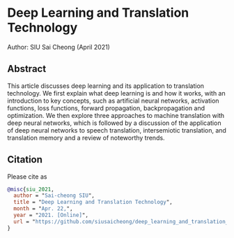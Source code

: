 # Deep Learning and Translation Technology

Author: SIU Sai Cheong (April 2021)

## Abstract

This article discusses deep learning and its application to translation technology. We first explain what deep learning is and how it works, with an introduction to key concepts, such as artificial neural networks, activation functions, loss functions, forward propagation, backpropagation and optimization. We then explore three approaches to machine translation with deep neural networks, which is followed by a discussion of the application of deep neural networks to speech translation, intersemiotic translation, and translation memory and a review of noteworthy trends.

## Citation

Please cite as
``` bibtex
@misc{siu_2021,
  author = "Sai-cheong SIU",
  title = "Deep Learning and Translation Technology",
  month = "Apr. 22,",
  year = "2021. [Online]",
  url = "https://github.com/siusaicheong/deep_learning_and_translation_technology/"
}
```
